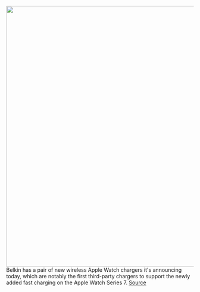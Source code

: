 <img src='https://cdn.vox-cdn.com/thumbor/95sNmFNPamfT18Z0g5jMlFVpyTs=/0x0:2100x1234/1200x800/filters:focal(882x449:1218x785)/cdn.vox-cdn.com/uploads/chorus_image/image/70160691/Screen_Shot_2021_11_18_at_11.40.18_AM.0.png' width='700px' /><br/>
Belkin has a pair of new wireless Apple Watch chargers it's announcing today, which are notably the first third-party chargers to support the newly added fast charging on the Apple Watch Series 7.
<a href='https://www.theverge.com/2021/11/18/22785707/belkin-apple-watch-series-7-fast-charging-magsafe-charger-boost-charge'> Source <a/>